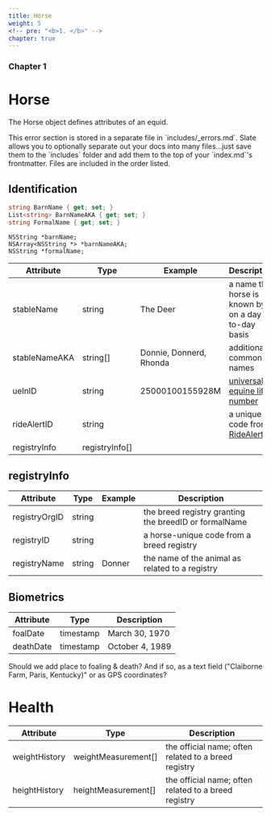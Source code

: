 ```yaml
---
title: Horse
weight: 5
<!-- pre: "<b>1. </b>" -->
chapter: true
---
```


### Chapter 1

# Horse

The Horse object defines attributes of an equid.

<aside class="notice">This error section is stored in a separate file in `includes/_errors.md`. Slate allows you to optionally separate out your docs into many files...just save them to the `includes` folder and add them to the top of your `index.md`'s frontmatter. Files are included in the order listed.</aside>

## Identification

```csharp
string BarnName { get; set; }
List<string> BarnNameAKA { get; set; }
string FormalName { get; set; }
```

```objective_c
NSString *barnName;
NSArray<NSString *> *barnNameAKA;
NSString *formalName;
```

Attribute 		| Type 		| Example 			| Description
--------- 		| ------- 	| ----------- 		|	-----------
stableName 		| string 	| The Deer 			| a name the horse is known by on a day-to-day basis
stableNameAKA 	| string[] | Donnie, Donnerd, Rhonda | additional common names  
uelnID 			| string 	| 25000100155928M	| [universal equine life number](http://inside.fei.org/fei/veterinarians/passports/ueln)
rideAlertID 	| string 	|					| a unique code from [RideAlert](http://www.ridealert.us/)
registryInfo	| registryInfo[]	|					|


## registryInfo

Attribute 		| Type 		| Example 			| Description
--------- 		| ------- 	| ----------- 		| -----------
registryOrgID 	| string 	| 					| the breed registry granting the breedID or formalName
registryID 		| string 	| 					| a horse-unique code from a breed registry
registryName 	| string 	| Donner 			| the name of the animal as related to a registry

## Biometrics

Attribute       | Type      | Description
---------       | -------   | -----------
foalDate        | timestamp | March 30, 1970
deathDate       | timestamp | October 4, 1989

<aside class="notice">Should we add place to foaling & death? And if so, as a text field ("Claiborne Farm, Paris, Kentucky)" or as GPS coordinates?</aside>

# Health

Attribute       | Type                  | Description
---------       | -------               | -----------
weightHistory   | weightMeasurement[]    | the official name; often related to a breed registry
heightHistory   | heightMeasurement[]    | the official name; often related to a breed registry
